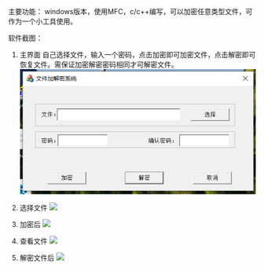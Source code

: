 主要功能：
windows版本，使用MFC，c/c++编写，可以加密任意类型文件，可作为一个小工具使用。

软件截图：
1. 主界面
自己选择文件，输入一个密码，点击加密即可加密文件，点击解密即可恢复文件。需保证加密解密密码相同才可解密文件。
![](https://raw.githubusercontent.com/hongnet/c-c-/master/文件加解密软件/img/fileEncryptStart.PNG)

2. 选择文件
![](https://raw.githubusercontent.com/hongnet/c-c-/master/img/selectFile.PNG)

3. 加密后
![](https://raw.githubusercontent.com/hongnet/c-c-/master/img/fileDecrypt.PNG)

4. 查看文件
![](https://raw.githubusercontent.com/hongnet/c-c-/master/img/fileNoOpen.PNG)

5. 解密文件后
![](https://raw.githubusercontent.com/hongnet/c-c-/master/img/recovery.PNG)
